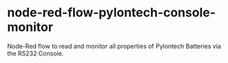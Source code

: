 # node-red-flow-pylontech-console-monitor
Node-Red flow to read and monitor all properties of Pylontech Batteries via the RS232 Console.
